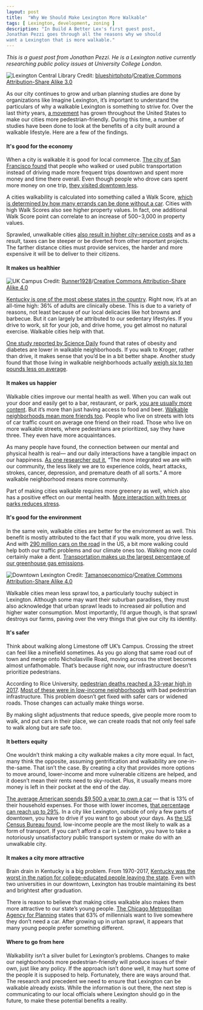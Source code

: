 ```yaml
---
layout: post
title:  "Why We Should Make Lexington More Walkable"
tags: [ Lexington, development, zoning ]
description: "In Build A Better Lex's first guest post,
Jonathan Pezzi goes through all the reasons why we should
want a Lexington that is more walkable."
---
```


*This is a guest post from Jonathan Pezzi. He is a Lexington native currently researching public policy issues at University College London.*

![Lexington Central Library]({{site.baseurl}}/assets/img/lex-library.jpg)
<span class="caption">
  Credit: [blueshirtphoto](https://web.archive.org/web/20161012190021/http://www.panoramio.com/user/2928956?with_photo_id=19708339)/[Creative Commons Attribution-Share Alike 3.0](https://creativecommons.org/licenses/by-sa/3.0)
</span>

As our city continues to grow and urban planning studies are done by 
organizations like Imagine Lexington, it’s important to understand the 
particulars of why a walkable Lexington is something to strive for. Over 
the last thirty years, [a movement](https://www.cnu.org/resources/what-new-urbanism) has grown throughout the United States to 
make our cities more pedestrian-friendly. During this time, a number of studies
have been done to look at the benefits of a city built around a walkable
lifestyle. Here are a few of the findings. 

#### It's good for the economy

When a city is walkable it is good for local commerce. [The city of San Francisco found](https://www.sfcta.org/sites/default/files/content/Planning/CongestionPricingFeasibilityStudy/PDFs/SF-ModalChoices-SpendingPatterns_RevisedFinal.pdf) that people who walked or used public transportation instead of driving made more frequent trips downtown and spent more money and time there overall. Even though people who drove cars spent more money on one trip, [they visited downtown less](https://www.vox.com/the-goods/2018/10/26/18025000/walkable-city-walk-score-economy). 

A cities walkability is calculated into something called a Walk Score, [which is determined by how many errands can be done without a car](https://www.vox.com/the-goods/2018/10/26/18025000/walkable-city-walk-score-economy). Cities with high Walk Scores also see higher property values. In fact, one additional Walk Score point can correlate to an increase of $500-$3,000 in property values. 

Sprawled, unwalkable cities [also result in higher city-service costs](https://www.theguardian.com/cities/2016/jul/12/urban-sprawl-how-cities-grow-change-sustainability-urban-age) and as a result, taxes can be steeper or be diverted from other important projects. The farther distance cities must provide services, the harder and more expensive it will be to deliver to their citizens. 

#### It makes us healthier

![UK Campus]({{site.baseurl}}/assets/img/lexington-path.jpg)
<span class="caption">
  Credit: [Runner1928](https://commons.wikimedia.org/wiki/User:Runner1928)/[Creative Commons Attribution-Share Alike 4.0](https://creativecommons.org/licenses/by-sa/4.0)
</span>

[Kentucky is one of the most obese states in the country](https://ci.uky.edu/kentuckyhealthnews/2019/09/16/adult-obesity-in-ky-reaches-all-time-high-of-36-6-fifth-in-u-s-doctor-says-insurance-needs-to-start-covering-obesity-prevention/). Right now, it’s at an all-time high: 36% of adults are clinically obese. This is due to a variety of reasons, not least because of our local delicacies like hot browns and barbecue. But it can largely be attributed to our sedentary lifestyles. If you drive to work, sit for your job, and drive home, you get almost no natural exercise. Walkable cities help with that. 

[One study reported by Science Daily](https://www.sciencedaily.com/releases/2016/05/160524124052.htm) found that rates of obesity and diabetes are lower in walkable neighborhoods. If you walk to Kroger, rather than drive, it makes sense that you’d be in a bit better shape. Another study found that those living in walkable neighborhoods actually [weigh six to ten pounds less on average](https://www.walkscore.com/walkable-neighborhoods.shtml#:~:text=Walkable%20Neighborhoods&text=Health:%20The%20average%20resident%20of,lives%20in%20a%20sprawling%20neighborhood.&text=Cities%20with%20good%20public%20transit%20and%20access%20to%20amenities%20promote%20happiness.&text=Environment:%2087%25%20of%20CO2%20emissions%20are%20from%20burning%20fossil%20fuels.). 

#### It makes us happier

Walkable cities improve our mental health as well. When you can walk out your door and easily get to a bar, restaurant, or park, [you are usually more content](https://journals.sagepub.com/doi/10.1177/1078087411403120). But it’s more than just having access to food and beer. [Walkable neighborhoods mean more friends too](https://qz.com/1421323/for-the-good-of-all-humankind-make-your-city-more-walkable/). 
People who live on streets with lots of car traffic count on average one friend on their road. Those who live on more walkable streets, where pedestrians are prioritized, say they have three. They even have more acquaintances. 

As many people have found, the connection between our mental and physical health is real— and our daily interactions have a tangible impact on our happiness. [As one researcher put it](https://www.ncbi.nlm.nih.gov/pmc/articles/PMC1448008/), “The more integrated we are with our community, the less likely we are to experience colds, heart attacks, strokes, cancer, depression, and premature death of all sorts.” A more walkable neighborhood means more community.

Part of making cities walkable requires more greenery as well, which also has a positive effect on our mental health. [More interaction with trees or parks reduces stress](https://medium.com/climate-conscious/five-ways-cities-can-fight-climate-change-758c2d539850). 

#### It's good for the environment

In the same vein, walkable cities are better for the environment as well. This benefit is mostly attributed to the fact that if you walk more, you drive less. And with [290 million cars on the road](https://www.climaterealityproject.org/blog/walkable-cities-can-benefit-environment-economy-and-your-health) in the US, a bit more walking could help both our traffic problems and our climate ones too. Walking more could certainly make a dent. [Transportation makes up the largest percentage of our greenhouse gas emissions](https://www.climaterealityproject.org/blog/walkable-cities-can-benefit-environment-economy-and-your-health).

![Downtown Lexington]({{site.baseurl}}/assets/img/lex-downtown.jpg)
<span class="caption">
  Credit: [Tamanoeconomico](https://commons.wikimedia.org/wiki/User:Tamanoeconomico)/[Creative Commons Attribution-Share Alike 4.0](https://creativecommons.org/licenses/by-sa/4.0)
</span>

 Walkable cities mean less sprawl too,  a particularly touchy subject in Lexington. Although some may want their suburban paradises, they must also acknowledge that urban sprawl leads to increased air pollution and higher water consumption. Most importantly, I’d argue though, is that sprawl destroys our farms, paving over the very things that give our city its identity. 

#### It's safer

Think about walking along Limestone off UK’s Campus. Crossing the street can feel like a minefield sometimes. As you go along that same road out of town and merge onto Nicholasville Road, moving across the street becomes almost unfathomable. That’s because right now, our infrastructure doesn’t prioritize pedestrians.

According to Rice University, [pedestrian deaths reached a 33-year high in 2017](https://www.npr.org/2018/03/01/590022679/why-pedestrian-deaths-are-at-a-33-year-high-and-how-to-prevent-them). [Most of these were in low-income neighborhoods](https://kinder.rice.edu/2018/04/18/lack-walkable-communities-can-have-deadly-consequences) with bad pedestrian infrastructure. This problem doesn’t get fixed with safer cars or widened roads. Those changes can actually make things worse. 

By making slight adjustments that reduce speeds, give people more room to walk, and put cars in their place, we can create roads that not only feel safe to walk along but are safe too.  

#### It betters equity

One wouldn’t think making a city walkable makes a city more equal. In fact, many think the opposite, assuming gentrification and walkability are one-in-the-same. That isn’t the case. By creating a city that provides more options to move around, lower-income and more vulnerable citizens are helped, and it doesn’t mean their rents need to sky-rocket. Plus, it usually means more money is left in their pocket at the end of the day. 

[The average American spends $9,500 a year to own a car](https://magazine.northeast.aaa.com/daily/life/aaa/costs-more-than-ever-to-own-a-car/) — that is 13% of their household expenses. For those with lower incomes, [that percentage can reach up to 29%](https://www.itdp.org/2019/05/23/high-cost-transportation-united-states/). In a city like Lexington, outside of only a few parts of downtown, you have to drive if you want to go about your days. As [the US Census Bureau found](https://usa.streetsblog.org/2014/05/08/low-income-americans-walk-and-bike-to-work-the-most/), low-income people are the most likely to walk as a form of transport. If you can’t afford a car in Lexington, you have to take a notoriously unsatisfactory public transport system or make do with an unwalkable city.

#### It makes a city more attractive

Brain drain in Kentucky is a big problem. From 1970-2017, [Kentucky was the worst in the nation for college-educated people leaving the state](https://www.kentuckytotheworld.org/blog/cassie-chambers-armstrong-brain-drain). Even with two universities in our downtown, Lexington has trouble maintaining its best and brightest after graduation. 

There is reason to believe that making cities walkable also makes them more attractive to our state’s young people. [The Chicago Metropolitan Agency for Planning](https://chi.streetsblog.org/2017/05/11/if-the-future-will-be-walkable-how-do-we-make-sure-everyone-benefits/) states that 63% of millennials want to live somewhere they don’t need a car. After growing up in urban sprawl, it appears that many young people prefer something different. 

#### Where to go from here

Walkability isn’t a silver bullet for Lexington’s problems. Changes to make our neighborhoods more pedestrian-friendly will produce issues of their own, just like any policy. If the approach isn’t done well, it may hurt some of the people it is supposed to help. Fortunately, there are ways around that. The research and precedent we need to ensure that Lexington can be walkable already exists. While the information is out there, the next step is communicating to our local officials where Lexington should go in the future, to make these potential benefits a reality. 


